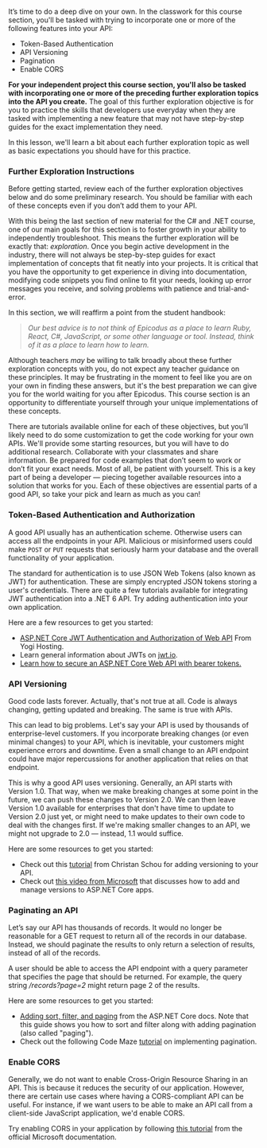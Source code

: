 It’s time to do a deep dive on your own. In the classwork for this course section, you'll be tasked with trying to incorporate one or more of the following features into your API:

* Token-Based Authentication
* API Versioning
* Pagination
* Enable CORS

**For your independent project this course section, you'll also be tasked with incorporating one or more of the preceding further exploration topics into the API you create.** The goal of this further exploration objective is for you to practice the skills that developers use everyday when they are tasked with implementing a new feature that may not have step-by-step guides for the exact implementation they need.

In this lesson, we'll learn a bit about each further exploration topic as well as basic expectations you should have for this practice. 

### Further Exploration Instructions

Before getting started, review each of the further exploration objectives below and do some preliminary research. You should be familiar with each of these concepts even if you don’t add them to your API.

With this being the last section of new material for the C# and .NET course, one of our main goals for this section is to foster growth in your ability to independently troubleshoot. This means the further exploration will be exactly that: *exploration*. Once you begin active development in the industry, there will not always be step-by-step guides for exact implementation of concepts that fit neatly into your projects. It is critical that you have the opportunity to get experience in diving into documentation, modifying code snippets you find online to fit your needs, looking up error messages you receive, and solving problems with patience and trial-and-error. 

In this section, we will reaffirm a point from the student handbook: 

> _Our best advice is to not think of Epicodus as a place to learn Ruby, React, C#, JavaScript, or some other language or tool. Instead, think of it as a place to learn how to learn._ 

Although teachers _may_ be willing to talk broadly about these further exploration concepts with you, do not expect any teacher guidance on these principles. It may be frustrating in the moment to feel like you are on your own in finding these answers, but it's the best preparation we can give you for the world waiting for you after Epicodus. This course section is an opportunity to differentiate yourself through your unique implementations of these concepts.

There are tutorials available online for each of these objectives, but you’ll likely need to do some customization to get the code working for your own APIs. We'll provide some starting resources, but you will have to do additional research. Collaborate with your classmates and share information. Be prepared for code examples that don’t seem to work or don’t fit your exact needs. Most of all, be patient with yourself. This is a key part of being a developer — piecing together available resources into a solution that works for you. Each of these objectives are essential parts of a good API, so take your pick and learn as much as you can!

### Token-Based Authentication and Authorization

A good API usually has an authentication scheme. Otherwise users can access all the endpoints in your API. Malicious or misinformed users could make `POST` or `PUT` requests that seriously harm your database and the overall functionality of your application.

The standard for authentication is to use JSON Web Tokens (also known as JWT) for authentication. These are simply encrypted JSON tokens storing a user's credentials. There are quite a few tutorials available for integrating JWT authentication into a .NET 6 API. Try adding authentication into your own application.

Here are a few resources to get you started:

* [ASP.NET Core JWT Authentication and Authorization of Web API](https://www.yogihosting.com/jwt-api-aspnet-core/) From Yogi Hosting.
* Learn general information about JWTs on [jwt.io](https://jwt.io/introduction).
* [Learn how to secure an ASP.NET Core Web API with bearer tokens.](https://learn.microsoft.com/en-us/dotnet/architecture/microservices/secure-net-microservices-web-applications/#authenticate-with-bearer-tokens)

### API Versioning

Good code lasts forever. Actually, that's not true at all. Code is always changing, getting updated and breaking. The same is true with APIs.

This can lead to big problems. Let's say your API is used by thousands of enterprise-level customers. If you incorporate breaking changes (or even minimal changes) to your API, which is inevitable, your customers might experience errors and downtime. Even a small change to an API endpoint could have major repercussions for another application that relies on that endpoint.

This is why a good API uses versioning. Generally, an API starts with Version 1.0. That way, when we make breaking changes at some point in the future, we can push these changes to Version 2.0. We can then leave Version 1.0 available for enterprises that don't have time to update to Version 2.0 just yet, or might need to make updates to their own code to deal with the changes first. If we're making smaller changes to an API, we might not upgrade to 2.0 — instead, 1.1 would suffice.

Here are some resources to get you started:

* Check out this [tutorial](https://blog.christian-schou.dk/how-to-use-api-versioning-in-net-core-web-api/) from Christan Schou for adding versioning to your API.
* Check out [this video from Microsoft](https://learn.microsoft.com/en-us/shows/visual-studio-toolbox/versioning-aspnet-core-services) that discusses how to add and manage versions to ASP.NET Core apps.

### Paginating an API

Let’s say our API has thousands of records. It would no longer be reasonable for a GET request to return all of the records in our database. Instead, we should paginate the results to only return a selection of results, instead of all of the records.

A user should be able to access the API endpoint with a query parameter that specifies the page that should be returned. For example, the query string _/records?page=2_ might return page 2 of the results.

Here are some resources to get you started:

* [Adding sort, filter, and paging](https://learn.microsoft.com/en-us/aspnet/core/data/ef-mvc/sort-filter-page?view=aspnetcore-6.0) from the ASP.NET Core docs. Note that this guide shows you how to sort and filter along with adding pagination (also called "paging").
* Check out the following Code Maze [tutorial](https://code-maze.com/paging-aspnet-core-webapi/) on implementing pagination.

### Enable CORS

Generally, we do not want to enable Cross-Origin Resource Sharing in an API. This is because it reduces the security of our application. However, there are certain use cases where having a CORS-compliant API can be useful. For instance, if we want users to be able to make an API call from a client-side JavaScript application, we'd enable CORS.

Try enabling CORS in your application by following [this tutorial](https://learn.microsoft.com/en-us/aspnet/core/security/cors?view=aspnetcore-6.0) from the official Microsoft documentation.
